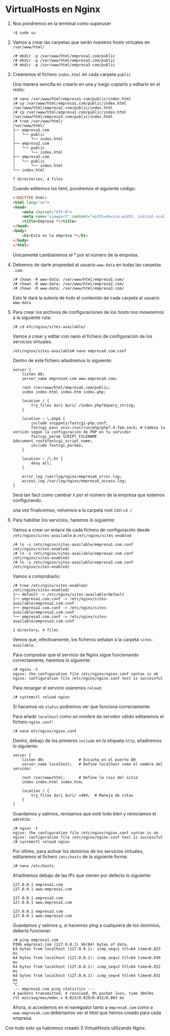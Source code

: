 # VirtualHosts en Nginx

1) Nos pondremos en la terminal como superuser

    ~~~
    ~$ sudo su
    ~~~

2) Vamos a crear las carpetas que serán nuestros *hosts* virtuales en `/var/www/html/`

    ~~~
    /# mkdir -p /var/www/html/empresa1.com/public
    /# mkdir -p /var/www/html/empresa2.com/public
    /# mkdir -p /var/www/html/empresa3.com/public
    ~~~

3) Crearemos el fichero `index.html` en cada carpeta `public`

    Una manera sencilla es crearlo en una y luego copiarlo y editarlo en el resto:
    ~~~
    /# nano /var/www/html/empresa1.com/public/index.html
    /# cp /var/www/html/empresa1.com/public/index.html /var/www/html/empresa2.com/public/index.html
    /# cp /var/www/html/empresa1.com/public/index.html /var/www/html/empresa3.com/public/index.html
    /# tree /var/www/html/
    /var/www/html/
    ├── empresa1.com
    │   └── public
    │       └── index.html
    ├── empresa2.com
    │   └── public
    │       └── index.html
    ├── empresa3.com
    │   └── public
    │       └── index.html
    └── index.html

    7 directories, 4 files
    ~~~

    Cuando editemos los html, pondremos el siguiente código:
    ```html
    <!DOCTYPE html>
    <html lang="en">
    <head>
        <meta charset="UTF-8">
        <meta name="viewport" content="width=device-width, initial-scale=1.0">
        <title>Empresa *</title>
    </head>
    <body>
        <h1>Esta es la empresa *</h1>
    </body>
    </html>
    ```
    Únicamente cambiaremos el * por el número de la empresa.

4) Debemos de darle propiedad al usuario `www-data` en todas las carpetas `.com`:

    ~~~
    /# chown -R www-data: /var/www/html/empresa1.com/
    /# chown -R www-data: /var/www/html/empresa2.com/
    /# chown -R www-data: /var/www/html/empresa3.com/
    ~~~
    Esto le dará la autoría de todo el contenido de cada carpeta al usuario `www-data`

5) Para crear los archivos de configuraciones de los *hosts* nos moveremos a la siguiente ruta:

    ~~~
    /# cd etc/nginx/sites-available/
    ~~~
    
    Vamos a crear y editar con nano el fichero de configuración de los servicios virtuales.

    ~~~
    /etc/nginx/sites-available# nano empresaX.com.conf
    ~~~

    Dentro de este fichero añadiremos lo siguiente:

    ~~~
    server {
        listen 80;
        server_name empresaX.com www.empresaX.com;

        root /var/www/html/empresaX.com/public;
        index index.html index.htm index.php;

        location / {
            try_files $uri $uri/ /index.php?$query_string;
        }

        location ~ \.php$ {
            include snippets/fastcgi-php.conf;
            fastcgi_pass unix:/var/run/php/php7.4-fpm.sock; # Cambia la versión según la configuración de PHP en tu servidor
            fastcgi_param SCRIPT_FILENAME $document_root$fastcgi_script_name;
            include fastcgi_params;
        }

        location ~ /\.ht {
            deny all;
        }

        error_log /var/log/nginx/empresaX_error.log;
        access_log /var/log/nginx/empresaX_access.log;
    }

    ~~~

    Será tan fácil como cambiar `X` por el número de la empresa que estemos configurando.

    una vez finalicemos, volvemos a la carpeta root con `cd /`

6) Para habilitar los servicios, haremos lo siguiente:

    Vamos a crear un enlace de cada fichero de configuración desde `/etc/nginx/sites-available` a `/etc/nginx/sites-enabled`

    ~~~
    /# ln -s /etc/nginx/sites-available/empresa1.com.conf /etc/nginx/sites-enabled/
    /# ln -s /etc/nginx/sites-available/empresa2.com.conf /etc/nginx/sites-enabled/
    /# ln -s /etc/nginx/sites-available/empresa3.com.conf /etc/nginx/sites-enabled/
    ~~~

    Vamos a comprobarlo:

    ~~~
    /# tree /etc/nginx/sites-enabled/
    /etc/nginx/sites-enabled/
    ├── default -> /etc/nginx/sites-available/default
    ├── empresa1.com.conf -> /etc/nginx/sites-available/empresa1.com.conf
    ├── empresa2.com.conf -> /etc/nginx/sites-available/empresa2.com.conf
    └── empresa3.com.conf -> /etc/nginx/sites-available/empresa3.com.conf

    1 directory, 4 files
    ~~~

    Vemos que, efectivamente, los ficheros señalan a la carpeta `sites-available`.

    Para comprobar que el servicio de Nginx sigue funcionando correctamente, haremos lo siguiente:

    ~~~
    /# nginx -t
    nginx: the configuration file /etc/nginx/nginx.conf syntax is ok
    nginx: configuration file /etc/nginx/nginx.conf test is successful
    ~~~

    Para recargar el servicio usaremos `reload`:

    ~~~
    /# systemctl reload nginx
    ~~~

    Si hacemos un `status` podremos ver que funciona correctamente.

    Para añadir `localhost` como un nombre de servidor válido editaremos el fichero `nginx.conf`:

    ~~~
    /# nano etc/nginx/nginx.conf 
    ~~~

    Dentro, debajo de los primeros `include` en la etiqueta `http`, añadiremos lo siguiente:

    ~~~
    server {
        listen 80;               # Escucha en el puerto 80
        server_name localhost;   # Define localhost como el nombre del servidor

        root /var/www/html;      # Define la raíz del sitio
        index index.html index.htm;

        location / {
            try_files $uri $uri/ =404;  # Manejo de rutas
        }
    }
    ~~~

    Guardamos y salimos, revisamos que esté todo bien y reiniciamos el servicio:

    ~~~
    /# nginx -t
    nginx: the configuration file /etc/nginx/nginx.conf syntax is ok
    nginx: configuration file /etc/nginx/nginx.conf test is successful
    /# systemctl reload nginx
    ~~~

    Por último, para activar los dominios de los servicios virtuales, editaremos el fichero `/etc/hosts` de la siguiente forma:

    ~~~
    /# nano /etc/hosts
    ~~~

    Añadiremos debajo de las IPs que vienen por defecto lo siguiente:

    ~~~
    127.0.0.1 empresa1.com
    127.0.0.1 www.empresa1.com

    127.0.0.1 empresa2.com
    127.0.0.1 www.empresa2.com

    127.0.0.1 empresa3.com
    127.0.0.1 www.empresa3.com
    ~~~

    Guardamos y salimos y, si hacemos ping a cualquiera de los dominios, debería funcionar:

    ~~~
    /# ping empresa1.com
    PING empresa1.com (127.0.0.1) 56(84) bytes of data.
    64 bytes from localhost (127.0.0.1): icmp_seq=1 ttl=64 time=0.023 ms
    64 bytes from localhost (127.0.0.1): icmp_seq=2 ttl=64 time=0.030 ms
    64 bytes from localhost (127.0.0.1): icmp_seq=3 ttl=64 time=0.032 ms
    64 bytes from localhost (127.0.0.1): icmp_seq=4 ttl=64 time=0.031 ms
    ^C
    --- empresa1.com ping statistics ---
    4 packets transmitted, 4 received, 0% packet loss, time 3047ms
    rtt min/avg/max/mdev = 0.023/0.029/0.032/0.003 ms
    ~~~

    Ahora, si accedemos en el navegador tanto a `empresaX.com` como a `www.empresaX.com` deberíamos ver el html que hemos creado para cada empresa.

Con todo esto ya habremos creado 3 VirtualHosts utilizando Nginx.